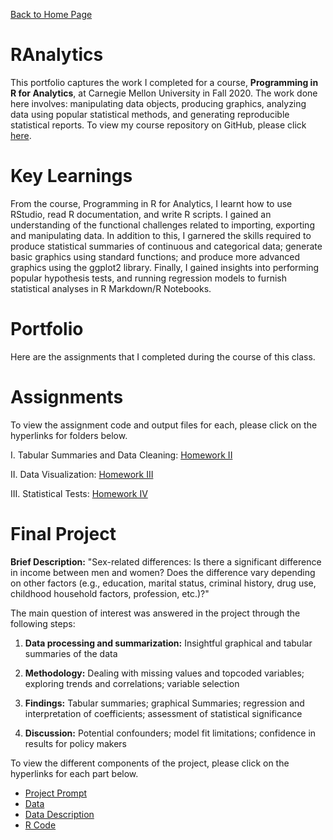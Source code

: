 [Back to Home Page](https://mhmirza.github.io/mhmirza/)

# RAnalytics

This portfolio captures the work I completed for a course, **Programming in R for Analytics**, at Carnegie Mellon University in Fall 2020. The work done here involves: manipulating data objects, producing graphics, analyzing data using popular statistical methods, and generating reproducible statistical reports. To view my course repository on GitHub, please click [here](https://github.com/mhmirza/RAnalytics).

# Key Learnings

From the course, Programming in R for Analytics, I learnt how to use RStudio, read R documentation, and write R scripts. I gained an understanding of the functional challenges related to importing, exporting and manipulating data. In addition to this, I garnered the skills required to produce statistical summaries of continuous and categorical data; generate basic graphics using standard functions; and produce more advanced graphics using the ggplot2 library. Finally, I gained insights into performing popular hypothesis tests, and running regression models to furnish statistical analyses in R Markdown/R Notebooks.

# Portfolio

Here are the assignments that I completed during the course of this class. 

# Assignments

To view the assignment code and output files for each, please click on the hyperlinks for folders below. 

I. Tabular Summaries and Data Cleaning: [Homework II](https://github.com/mhmirza/RAnalytics/tree/main/Homework%20II)

II. Data Visualization: [Homework III](https://github.com/mhmirza/RAnalytics/tree/main/Homework%20III)

III. Statistical Tests: [Homework IV](https://github.com/mhmirza/RAnalytics/tree/main/Homework%20IV)

# Final Project

**Brief Description:** "Sex-related differences: Is there a significant difference in income between men and women? Does the difference vary depending on other factors (e.g., education, marital status, criminal history, drug use, childhood household factors, profession, etc.)?"

The main question of interest was answered in the project through the following steps:

1) **Data processing and summarization:** Insightful graphical and tabular summaries of the data

2) **Methodology:** Dealing with missing values and topcoded variables; exploring trends and correlations; variable selection

3) **Findings:** Tabular summaries; graphical Summaries; regression and interpretation of coefficients; assessment of statistical significance

4) **Discussion:** Potential confounders; model fit limitations; confidence in results for policy makers

To view the different components of the project, please click on the hyperlinks for each part below.

* [Project Prompt](https://github.com/mhmirza/RAnalytics/blob/main/Final%20Project/Final%20Project%20Prompt.pdf)
* [Data](https://github.com/mhmirza/RAnalytics/blob/main/Final%20Project/nlsy97_Nov2020.csv)
* [Data Description](https://github.com/mhmirza/RAnalytics/blob/main/Final%20Project/nlsy97_codebook.txt)
* [R Code](https://github.com/mhmirza/RAnalytics/blob/main/Final%20Project/Final%20Project%20Submission.Rmd)
